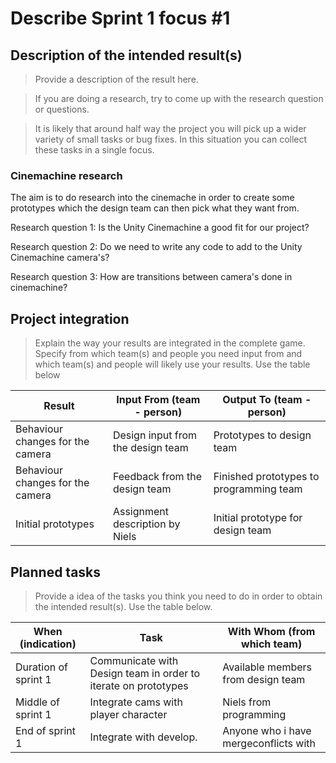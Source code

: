 # Describe Sprint 1 focus #1

## Description of the intended result(s)

> Provide a description of the result here.

> If you are doing a research, try to come up with the research question or questions.

> It is likely that around half way the project you will pick up a wider variety of small tasks or bug fixes. In this situation you can collect these tasks in a single focus. 

### Cinemachine research
The aim is to do research into the cinemache in order to create some prototypes which the design team can then pick what they want from. 

Research question 1:
Is the Unity Cinemachine a good fit for our project?

Research question 2:
Do we need to write any code to add to the Unity Cinemachine camera's?

Research question 3:
How are transitions between camera's done in cinemachine?

## Project integration

> Explain the way your results are integrated in the complete game. Specify from which team(s) and people you need input from and which team(s) and people will likely use your results. Use the table below

| Result | Input From (team - person) | Output To (team - person) |
|---|---|---|
|Behaviour changes for the camera |Design input from the design team |Prototypes to design team |
|Behaviour changes for the camera |Feedback from the design team |Finished prototypes to programming team |
|Initial prototypes |Assignment description by Niels |Initial prototype for design team |

## Planned tasks

> Provide a idea of the tasks you think you need to do in order to obtain the intended result(s). Use the table below.

| When (indication) | Task | With Whom (from which team) |
|---|---|---|
| Duration of sprint 1 | Communicate with Design team in order to iterate on prototypes | Available members from design team |
| Middle of sprint 1 | Integrate cams with player character | Niels from programming |
| End of sprint 1 | Integrate with develop. | Anyone who i have mergeconflicts with |